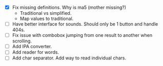 

- [x] Fix missing definitions. Why is ma5 (mother missing?)
  - Traditional vs simplified.
  - Map values to traditional.
- [ ] Have better interface for sounds. Should only be 1 button and handle 404s.
- [ ] Fix issue with combobox jumping from one result to another when scrolling.
- [ ] Add IPA converter.
- [ ] Add reader for words.
- [ ] Add char separator. Add way to read individual chars.
